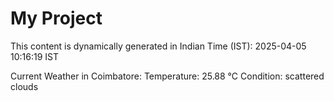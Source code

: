 # My Project

This content is dynamically generated in Indian Time (IST): 2025-04-05 10:16:19 IST


Current Weather in Coimbatore:
Temperature: 25.88 °C
Condition: scattered clouds
